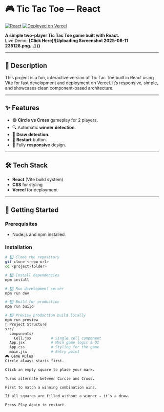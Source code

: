 # 🎮 Tic Tac Toe — React

[![React](https://img.shields.io/badge/React-18-blue?logo=react)](https://react.dev/)
[![Deployed on Vercel](https://img.shields.io/badge/Deploy-Vercel-black?logo=vercel)](https://vercel.com/)

**A simple two–player Tic Tac Toe game built with React.**  
Live Demo: **[Click Here]![Uploading Screenshot 2025-08-11 235128.png…]
()**

---

## 📌 Description
This project is a fun, interactive version of Tic Tac Toe built in React using Vite for fast development and deployment on Vercel. It’s responsive, simple, and showcases clean component-based architecture.

---

## ✨ Features
- 🟢 **Circle vs Cross** gameplay for 2 players.
- 🔍 Automatic **winner detection**.
- 🤝 **Draw detection**.
- 🔄 **Restart** button.
- 📱 Fully **responsive** design.

---

## 🛠️ Tech Stack
- **React** (Vite build system)
- **CSS** for styling
- **Vercel** for deployment

---

## 🚀 Getting Started

### Prerequisites
- Node.js and npm installed.

### Installation
```bash
# 1️⃣ Clone the repository
git clone <repo-url>
cd <project-folder>

# 2️⃣ Install dependencies
npm install

# 3️⃣ Run development server
npm run dev

# 4️⃣ Build for production
npm run build

# 5️⃣ Preview production build locally
npm run preview
📂 Project Structure
src/
  components/
    Cell.jsx         # Single cell component
  App.jsx            # Main game logic & UI
  App.css            # Styling for the game
  main.jsx           # Entry point
🎮 Game Rules
Circle always starts first.

Click an empty square to place your mark.

Turns alternate between Circle and Cross.

First to match a winning combination wins.

If all squares are filled without a winner → it’s a draw.

Press Play Again to restart.
